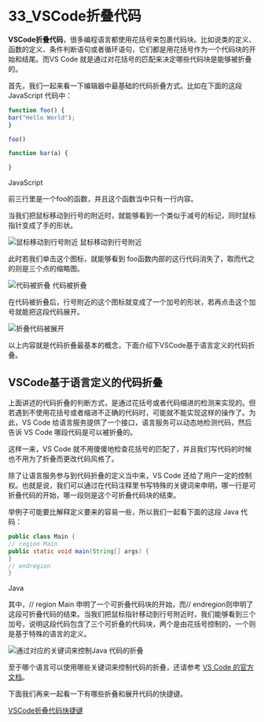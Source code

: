 # 33_VSCode折叠代码

**VSCode折叠代码**，很多编程语言都使用花括号来包裹代码块。比如说类的定义、函数的定义、条件判断语句或者循环语句，它们都是用花括号作为一个代码块的开始和结尾。而VS Code 就是通过对花括号的匹配来决定哪些代码块是能够被折叠的。

首先，我们一起来看一下编辑器中最基础的代码折叠方式。比如在下面的这段 JavaScript 代码中：

```javascript
function foo() {
bar("Hello World");
}

foo()

function bar(a) {

}
```

JavaScript

前三行里是一个foo的函数，并且这个函数当中只有一行内容。

当我们把鼠标移动到行号的附近时，就能够看到一个类似于减号的标记，同时鼠标指针变成了手的形状。

![鼠标移动到行号附近](https://img.geek-docs.com/vscode/editor/01.gif)
鼠标移动到行号附近

此时若我们单击这个图标，就能够看到 foo函数内部的这行代码消失了，取而代之的则是三个点的缩略图。

![代码被折叠](https://img.geek-docs.com/vscode/editor/02.gif)
代码被折叠

在代码被折叠后，行号附近的这个图标就变成了一个加号的形状，若再点击这个加号就能把这段代码展开。

![折叠代码被展开](https://img.geek-docs.com/vscode/editor/03.gif)

以上内容就是代码折叠最基本的概念，下面介绍下VSCode基于语言定义的代码折叠。

## VSCode基于语言定义的代码折叠

上面讲述的代码折叠的判断方式，是通过花括号或者代码缩进的检测来实现的。但若遇到不使用花括号或者缩进不正确的代码时，可能就不能实现这样的操作了。为此，VS Code 给语言服务提供了一个接口，语言服务可以动态地检测代码，然后告诉 VS Code 哪段代码是可以被折叠的。

这样一来，VS Code 就不用傻傻地检查花括号的匹配了，并且我们写代码的时候也不用为了折叠而更改代码风格了。

除了让语言服务参与到代码折叠的定义当中来，VS Code 还给了用户一定的控制权。也就是说，我们可以通过在代码注释里书写特殊的关键词来申明，哪一行是可折叠代码的开始，哪一段则是这个可折叠代码块的结束。

举例子可能要比解释定义要来的容易一些，所以我们一起看下面的这段 Java 代码：

```java
public class Main {
// region Main
public static void main(String[] args) {
}
// endregion
}
```

Java

其中，// region Main 申明了一个可折叠代码块的开始，而// endregion则申明了这段可折叠代码的结束。当我们把鼠标指针移动到行号附近时，我们能够看到三个加号，说明这段代码包含了三个可折叠的代码块，两个是由花括号控制的，一个则是基于特殊的语言的定义。

![通过对应的关键词来控制Java 代码的折叠](https://img.geek-docs.com/vscode/editor/04.gif)

至于哪个语言可以使用哪些关键词来控制代码的折叠，还请参考 [VS Code 的官方文档](https://code.visualstudio.com/docs/editor/codebasics#_folding)。

下面我们再来一起看一下有哪些折叠和展开代码的快捷键。

[VSCode折叠代码快捷键](http://vscode.geek-docs.com/editor/vscode-folding-shortcut-key.html)